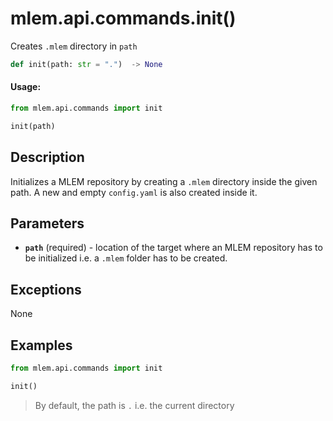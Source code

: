 # mlem.api.commands.init()

Creates `.mlem` directory in `path`

```py
def init(path: str = ".")  -> None
```

#### Usage:

```py
from mlem.api.commands import init

init(path)
```

## Description

Initializes a MLEM repository by creating a `.mlem` directory inside the given path. A new and empty `config.yaml` is also created inside it.

## Parameters

- **`path`** (required) - location of the target where an MLEM repository has to be initialized i.e. a `.mlem` folder has to be created.

## Exceptions

None

## Examples

```py
from mlem.api.commands import init

init()
```

> By default, the path is `.` i.e. the current directory
